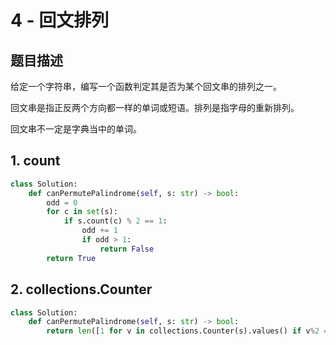 # 4 - 回文排列

## 题目描述
给定一个字符串，编写一个函数判定其是否为某个回文串的排列之一。

回文串是指正反两个方向都一样的单词或短语。排列是指字母的重新排列。

回文串不一定是字典当中的单词。


## 1. count
```python
class Solution:
    def canPermutePalindrome(self, s: str) -> bool:
        odd = 0
        for c in set(s):
            if s.count(c) % 2 == 1:
                odd += 1
                if odd > 1:
                    return False
        return True
```

## 2. collections.Counter
```python
class Solution:
    def canPermutePalindrome(self, s: str) -> bool:
        return len([1 for v in collections.Counter(s).values() if v%2 == 1]) <= 1
```